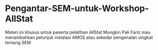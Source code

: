 # Pengantar-SEM-untuk-Workshop-AllStat
Materi ini khusus untuk peserta pelatihan AllStat
Mungkin Pak Fariz mau menambahkan petunjuk instalasi AMOS
atau sekedar pengenalan singkat tentang SEM
